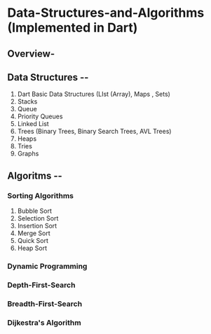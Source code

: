 # Data-Structures-and-Algorithms (Implemented in Dart)
## Overview-

## Data Structures --
1. Dart Basic Data Structures (LIst (Array), Maps , Sets)
2. Stacks
3. Queue
4. Priority Queues
5. Linked List
6. Trees (Binary Trees, Binary Search Trees, AVL Trees)
7. Heaps 
8. Tries
9. Graphs

## Algoritms --
### Sorting Algorithms
1. Bubble Sort 
2. Selection Sort 
3. Insertion Sort
4. Merge Sort
5. Quick Sort
6. Heap Sort
### Dynamic Programming 
### Depth-First-Search
### Breadth-First-Search
### Dijkestra's Algorithm

